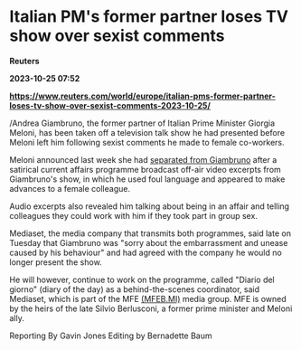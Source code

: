 # Italian PM's former partner loses TV show over sexist comments
**Reuters**

**2023-10-25 07:52**

**https://www.reuters.com/world/europe/italian-pms-former-partner-loses-tv-show-over-sexist-comments-2023-10-25/**

/Andrea Giambruno, the former partner of Italian Prime Minister Giorgia Meloni, has been taken off a television talk show he had presented before Meloni left him following sexist comments he made to female co-workers.

Meloni announced last week she had [separated from Giambruno](https://www.reuters.com/world/europe/italy-pm-splits-partner-after-his-sexist-tv-comments-2023-10-20/) after a satirical current affairs programme broadcast off-air video excerpts from Giambruno's show, in which he used foul language and appeared to make advances to a female colleague.

Audio excerpts also revealed him talking about being in an affair and telling colleagues they could work with him if they took part in group sex.

Mediaset, the media company that transmits both programmes, said late on Tuesday that Giambruno was "sorry about the embarrassment and unease caused by his behaviour" and had agreed with the company he would no longer present the show.

He will however, continue to work on the programme, called "Diario del giorno" (diary of the day) as a behind-the-scenes coordinator, said Mediaset, which is part of the MFE [(MFEB.MI)](https://www.reuters.com/markets/companies/MFEB.MI) media group. MFE is owned by the heirs of the late Silvio Berlusconi, a former prime minister and Meloni ally.

Reporting By Gavin Jones Editing by Bernadette Baum